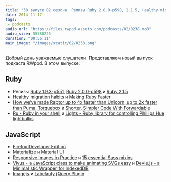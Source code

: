 ```yaml
---
title: "38 выпуск 02 сезона. Релизы Ruby 2.0.0-p598, 2.1.5, Healthy migration habits, Firefox Developer Edition, Imagejs и прочее"
date: 2014-11-17
tags:
 - podcasts
audio_url: "https://files.rwpod-assets.com/podcasts/02/0238.mp3"
audio_size: 55580226
duration: "00:56:11"
main_image: "/images/static/02/0238.png"
---
```


Добрый день уважаемые слушатели. Представляем новый выпуск подкаста RWpod. В этом выпуске:

## Ruby

 - Релизы [Ruby 1.9.3-p551](https://www.ruby-lang.org/en/news/2014/11/13/ruby-1-9-3-p551-is-released/), [Ruby 2.0.0-p598](https://www.ruby-lang.org/en/news/2014/11/13/ruby-2-0-0-p598-is-released/) и [Ruby 2.1.5](https://www.ruby-lang.org/en/news/2014/11/13/ruby-2-1-5-is-released/)
 - [Healthy migration habits](http://blog.testdouble.com/posts/2014-11-04-healthy-migration-habits.html) и [Making Ruby Faster](http://omniref.com/blog/blog/2014/11/12/making-ruby-faster/)
 - [How we’ve made Raptor up to 4x faster than Unicorn, up to 2x faster than Puma, Torquebox](http://www.rubyraptor.org/how-we-made-raptor-up-to-4x-faster-than-unicorn-and-up-to-2x-faster-than-puma-torquebox/) и [Shorter, Simpler Code With Forwardable](http://www.saturnflyer.com/blog/jim/2014/11/15/shorter-simpler-code-with-forwardable/)
 - [Ru - Ruby in your shell](https://github.com/tombenner/ru) и [Lights - Ruby library for controlling Phillips Hue lightbulbs](https://github.com/turnerba/lights)

## JavaScript

 - [Firefox Developer Edition](https://www.mozilla.org/en-US/firefox/developer/)
 - [Materialize](http://materializecss.com/) и [Material UI](http://material-ui.com/)
 - [Responsive Images in Practice](http://alistapart.com/article/responsive-images-in-practice) и [15 essential Sass mixins](http://www.developerdrive.com/2014/11/15-essential-sass-mixins/)
 - [Vivus - a JavaScript class to make animating SVGs easy](http://maxwellito.github.io/vivus/) и [Dexie.js - a Minimalistic Wrapper for IndexedDB](http://www.dexie.org/)
 - [Imagejs](http://jklmnn.de/imagejs/) и [Labelauty jQuery Plugin](http://fntneves.github.io/jquery-labelauty/)



